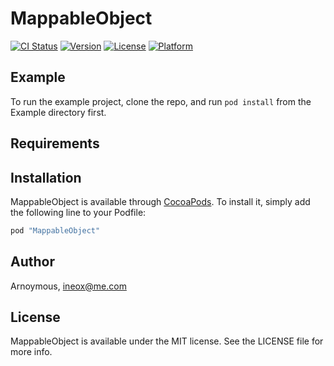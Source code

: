 # MappableObject

[![CI Status](http://img.shields.io/travis/Arnoymous/MappableObject.svg?style=flat)](https://travis-ci.org/Arnoymous/MappableObject)
[![Version](https://img.shields.io/cocoapods/v/MappableObject.svg?style=flat)](http://cocoapods.org/pods/MappableObject)
[![License](https://img.shields.io/cocoapods/l/MappableObject.svg?style=flat)](http://cocoapods.org/pods/MappableObject)
[![Platform](https://img.shields.io/cocoapods/p/MappableObject.svg?style=flat)](http://cocoapods.org/pods/MappableObject)

## Example

To run the example project, clone the repo, and run `pod install` from the Example directory first.

## Requirements

## Installation

MappableObject is available through [CocoaPods](http://cocoapods.org). To install
it, simply add the following line to your Podfile:

```ruby
pod "MappableObject"
```

## Author

Arnoymous, ineox@me.com

## License

MappableObject is available under the MIT license. See the LICENSE file for more info.
